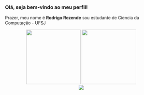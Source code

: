 ### Olá, seja bem-vindo ao meu perfil!
Prazer, meu nome é **Rodrigo Rezende** sou estudante de Ciencia da Computação - UFSJ 

<div align="center">
  <!-- Estatísticas -->
  <img height="180em" src="https://github-readme-stats.vercel.app/api?username=ORodrigoRezende&show_icons=true&theme=dark"/>
  
  <!-- Linguagens mais usadas -->
  <img height="180em" src="https://github-readme-stats.vercel.app/api/top-langs/?username=ORodrigoRezende&layout=compact&langs_count=7&theme=dark"/>
</div>

<div align="center">
  <a href="https://www.linkedin.com/in/rodrigo-rezende-49b38a208/" target="_blank">
    <img src="https://img.shields.io/badge/-LinkedIn-%230077B5?style=for-the-badge&logo=linkedin&logoColor=white"/>
  </a>
</div>
